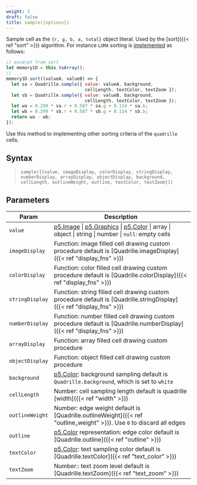 ```yaml
---
weight: 3
draft: false
title: sample({options})
---
```


Sample cell as the `{r, g, b, a, total}` object literal. Used by the [sort]({{< ref "sort" >}}) algorithm. For instance `LUMA` sorting is [implemented](https://github.com/objetos/p5.quadrille.js/blob/main/p5.quadrille.js#L1017) as follows:

``` js
// excerpt from sort
let memory1D = this.toArray();
// ...
memory1D.sort((valueA, valueB) => {
  let sa = Quadrille.sample({ value: valueA, background,
                              cellLength, textColor, textZoom });
  let sb = Quadrille.sample({ value: valueB, background,
                              cellLength, textColor, textZoom });
  let wa = 0.299 * sa.r + 0.587 * sa.g + 0.114 * sa.b;
  let wb = 0.299 * sb.r + 0.587 * sb.g + 0.114 * sb.b;
  return wa - wb;
});
```

Use this method to implementing other sorting criteria of the `quadrille` cells.

## Syntax

> `sample([{value, imageDisplay, colorDisplay, stringDisplay, numberDisplay, arrayDisplay, objectDisplay, background, cellLength, outlineWeight, outline, textColor, textZoom}])`

## Parameters

| Param       | Description                                                                                                     |
|-------------|-----------------------------------------------------------------------------------------------------------------|
| `value`     | [p5.Image](https://p5js.org/reference/#/p5.Image) \| [p5.Graphics](https://p5js.org/reference/#/p5.Graphics) \| [p5.Color](https://p5js.org/reference/#/p5.Color) \| array \| object \| string \| number \| `null`: empty cells |
| `imageDisplay` | Function: image filled cell drawing custom procedure default is [Quadrille.imageDisplay]({{< ref "display_fns" >}})        |
| `colorDisplay` | Function: color filled cell drawing custom procedure default is [Quadrille.colorDisplay]({{< ref "display_fns" >}})        |
| `stringDisplay` | Function: string filled cell drawing custom procedure default is [Quadrille.stringDisplay]({{< ref "display_fns" >}})     |
| `numberDisplay`| Function: number filled cell drawing custom procedure default is [Quadrille.numberDisplay]({{< ref "display_fns" >}})     | 
| `arrayDisplay` | Function: array filled cell drawing custom procedure                                                          |
| `objectDisplay` | Function: object filled cell drawing custom procedure                                                         |
| `background` | [p5.Color](https://p5js.org/reference/#/p5.Color): background sampling default is `Quadrille.background`, which is set to `white` |
| `cellLength` | Number: cell sampling length default is quadrille [width]({{< ref "width" >}})                                  |
| `outlineWeight` | Number: edge weight default is [Quadrille.outlineWeight]({{< ref "outline_weight" >}}). Use `0` to discard all edges |
| `outline`     | [p5.Color](https://p5js.org/reference/#/p5.Color) representation: edge color default is [Quadrille.outline]({{< ref "outline" >}}) |
| `textColor` | [p5.Color](https://p5js.org/reference/#/p5.Color): text sampling color default is [Quadrille.textColor]({{< ref "text_color" >}}) |
| `textZoom`  | Number:: text zoom level default is [Quadrille.textZoom]({{< ref "text_zoom" >}})                         |
